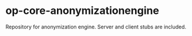 # op-core-anonymizationengine
Repository for anonymization engine.
Server and client stubs are included.
